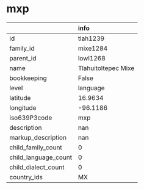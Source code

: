 # mxp
|                      | info                |
|:---------------------|:--------------------|
| id                   | tlah1239            |
| family_id            | mixe1284            |
| parent_id            | lowl1268            |
| name                 | Tlahuitoltepec Mixe |
| bookkeeping          | False               |
| level                | language            |
| latitude             | 16.9634             |
| longitude            | -96.1186            |
| iso639P3code         | mxp                 |
| description          | nan                 |
| markup_description   | nan                 |
| child_family_count   | 0                   |
| child_language_count | 0                   |
| child_dialect_count  | 0                   |
| country_ids          | MX                  |